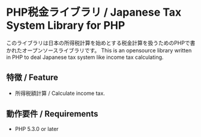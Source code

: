 # PHP税金ライブラリ / Japanese Tax System Library for PHP

このライブラリは日本の所得税計算を始めとする税金計算を扱うためのPHPで書かれたオープンソースライブラリです。
This is an opensource library written in PHP to deal Japanese tax system like income tax calculating.

## 特徴 / Feature

* 所得税額計算 / Calculate income tax.

## 動作要件 / Requirements

* PHP 5.3.0 or later
